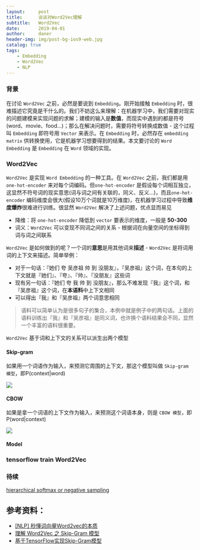 ```yaml
---
layout:     post
title:      谈谈对Word2Vec理解
subtitle:   Word2Vec
date:       2019-04-01
author:     daner
header-img: img/post-bg-ios9-web.jpg
catalog: true
tags:
    - Embedding
    - Word2Vec
    - NLP
---
```


### 背景
 
在讨论 `Word2Vec` 之前，必然是要说到 `Embedding`。刚开始接触 `Embedding` 时，很难描述它究竟是干什么的。我们不妨这么来理解：在机器学习中，我们需要对现实的问题建模来实现问题的求解；建模的输入是**数值**，而现实中遇到的都是符号(word、movie、food...)；那么在解决问题时，需要将符号转换成数值 - 这个过程叫 `Embedding` 即符号用 `Vector` 来表示。在 `Embedding` 时，必然存在 `embedding matrix` 供转换使用，它是机器学习想要得到的结果。本文要讨论的 `Word Embedding` 是 `Embedding` 在 `Word` 领域的实现。

### Word2Vec

`Word2Vec` 是实现 `Word Embedding` 的一种工具。在 `Word2Vec` 之前，我们都是用 `one-hot-encoder` 来对每个词编码。但`one-hot-encoder` 是假设每个词相互独立，这显然不符号词的现实意思(词与词之间有关联的，同义、反义...)，而且`one-hot-encoder` 编码维度会很大(假设10万个词就是10万维度)，在机器学习过程中导致**维度爆炸**很难进行训练。很显然 `Word2Vec` 解决了上述问题，优点显而易见

- 降维：将 `one-hot-encoder` 降低到 `vector` 要表示的维度，一般是 **50-300**
- 词义：`Word2Vec` 可以变现不同词之间的关系 - 根据词在向量空间的坐标得到词与词之间联系

`Word2Vec` 是如何做到的呢？一个词的**意思**是用其他词来**描述** - `Word2Vec` 是将词用词的上下文来描述。简单举例：

- 对于一句话：『她们 夸 吴彦祖 帅 到 没朋友』，『吴彦祖』这个词，在本句的上下文就是『她们』、『夸』、『帅』、『没朋友』这些词
- 现有另一句话：『她们 夸 我 帅 到 没朋友』，那么不难发现『我』这个词，和『吴彦祖』这个词，在**本语料**中上下文相同
- 可以得出『我』和『吴彦祖』两个词意思相同

> 语料可以简单认为是很多句子的集合，本例中就是例子中的两句话。上面的语料训练出『我』和『吴彦祖』是同义词，也许换个语料结果会不同，显然一个丰富的语料很重要。

`Word2Vec` 基于词和上下文的关系可以派生出两个模型

#### Skip-gram

如果用一个词语作为输入，来预测它周围的上下文，那这个模型叫做 `Skip-gram 模型`，即P(context|word)

![](https://vendanner.github.io/tree/master/img/NLP/Skip-Gram.png)

#### CBOW

如果是拿一个词语的上下文作为输入，来预测这个词语本身，则是 `CBOW 模型`，即P(word|context)

![](https://vendanner.github.io/tree/master/img/NLP/CBOW.png)

#### Model


### tensorflow train Word2Vec


### 待续
[hierarchical softmax or negative sampling](https://www.bilibili.com/video/av41393758/?p=2)


## 参考资料：
 - [[NLP] 秒懂词向量Word2vec的本质](https://mp.weixin.qq.com/s/aeoFx6sIX6WNch51XRF5sg)
 - [理解 Word2Vec 之 Skip-Gram 模型](https://zhuanlan.zhihu.com/p/27234078)
 - [基于TensorFlow实现Skip-Gram模型](https://zhuanlan.zhihu.com/p/27296712)
